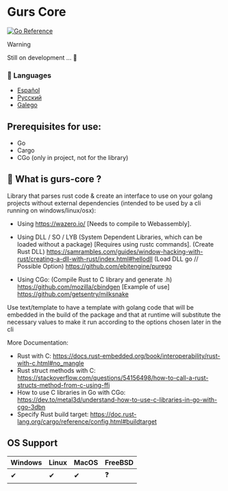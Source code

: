 # Gurs Core
[![Go Reference](https://pkg.go.dev/badge/github.com/PiterWeb/gurs-core.svg)](https://pkg.go.dev/github.com/PiterWeb/gurs-core)

> [!WARNING]  
> Still on development ... 🚧

### 🏴 Languages

- [Español](/README-es.md)
- [Русский](/README-ru.md)
- [Galego](/README-gl.md)

## Prerequisites for use:

- Go
- Cargo
- CGo (only in project, not for the library)

## 🤯 What is gurs-core ?

Library that parses rust code & create an interface to use on your golang projects without external dependencies
(intended to be used by a cli running on windows/linux/osx):

- Using https://wazero.io/ [Needs to compile to Webassembly].

- Using DLL / SO / LYB (System Dependent Libraries, which can be loaded without a package) [Requires using rustc commands].
(Create Rust DLL)
https://samrambles.com/guides/window-hacking-with-rust/creating-a-dll-with-rust/index.html#hellodll
(Load DLL go // Possible Option)
https://github.com/ebitengine/purego

- Using CGo:
(Compile Rust to C library and generate .h) https://github.com/mozilla/cbindgen
[Example of use] https://github.com/getsentry/milksnake

Use text/template to have a template with golang code that will be embedded in the build of the package
and that at runtime will substitute the necessary values to make it run according to the options chosen later in the cli

More Documentation:

- Rust with C: https://docs.rust-embedded.org/book/interoperability/rust-with-c.html#no_mangle
- Rust struct methods with C: https://stackoverflow.com/questions/54156498/how-to-call-a-rust-structs-method-from-c-using-ffi
- How to use C libraries in Go with CGo: https://dev.to/metal3d/understand-how-to-use-c-libraries-in-go-with-cgo-3dbn
- Specify Rust build target: https://doc.rust-lang.org/cargo/reference/config.html#buildtarget

## OS Support

| Windows 	| Linux 	| MacOS 	| FreeBSD 	|
|---------	|-------	|-------	|---------	|
| ✔       	| ✔     	| ✔     	| ❓       	|

